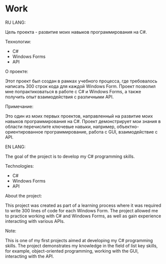 # Work
RU LANG:

Цель проекта - развитие моих навыков программирования на C#.

Технологии:

- C#
- Windows Forms
- API

О проекте:

Этот проект был создан в рамках учебного процесса, где требовалось написать 300 строк кода для каждой Windows Form. Проект позволил мне попрактиковаться в работе с C# и Windows Forms, а также получить опыт взаимодействия с различными API. 

Примечание:

Это один из моих первых проектов, направленный на развитие моих навыков программирования на C#. Проект демонстрирует мои знания в области перечислите ключевые навыки, например, объектно-ориентированное программирование, работа с GUI, взаимодействие с API.

EN LANG:

The goal of the project is to develop my C# programming skills.

Technologies:

- C#
- Windows Forms
- API

About the project:

This project was created as part of a learning process where it was required to write 300 lines of code for each Windows Form. The project allowed me to practice working with C# and Windows Forms, as well as gain experience interacting with various APIs.

Note:

This is one of my first projects aimed at developing my C# programming skills. The project demonstrates my knowledge in the field of list key skills, for example, object-oriented programming, working with the GUI, interacting with the API.
